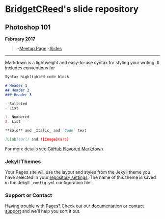 # [BridgetCReed](https://github.com/BridgetCReed)'s slide repository

## Photoshop 101
**February 2017**

> -[Meetup Page](https://www.meetup.com/Girl-Develop-It-Philadelphia/events/237414062)
> -[Slides](https://bridgetcreed.github.io/gdiphilly-photoshop101-feb2017)
-----

Markdown is a lightweight and easy-to-use syntax for styling your writing. It includes conventions for

```markdown
Syntax highlighted code block

# Header 1
## Header 2
### Header 3

- Bulleted
- List

1. Numbered
2. List

**Bold** and _Italic_ and `Code` text

[Link](url) and ![Image](src)
```

For more details see [GitHub Flavored Markdown](https://guides.github.com/features/mastering-markdown/).

### Jekyll Themes

Your Pages site will use the layout and styles from the Jekyll theme you have selected in your [repository settings](https://github.com/BridgetCReed/gdiphilly/settings). The name of this theme is saved in the Jekyll `_config.yml` configuration file.

### Support or Contact

Having trouble with Pages? Check out our [documentation](https://help.github.com/categories/github-pages-basics/) or [contact support](https://github.com/contact) and we’ll help you sort it out.
